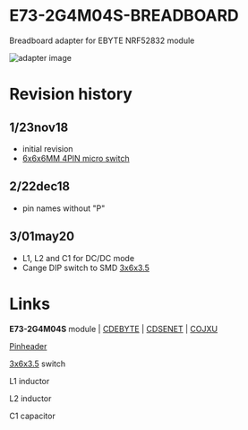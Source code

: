 # E73-2G4M04S-BREADBOARD

Breadboard adapter for EBYTE NRF52832 module

![adapter image](/Images/20181222_213709.jpg)

# Revision history

## 1/23nov18 
- initial revision 
- [6x6x6MM 4PIN micro switch](http://ali.pub/2zep72)
## 2/22dec18 
- pin names without "P"

## 3/01may20
- L1, L2 and C1 for DC/DC mode
- Cange DIP switch to SMD [3x6x3.5](https://l.kool.ru/obw9w)
  

# Links

**E73-2G4M04S** module | [CDEBYTE](http://ali.pub/2z6fva) | [CDSENET](https://l.kool.ru/1j7gn) | [COJXU](https://l.kool.ru/li1hl)

[Pinheader](http://ali.pub/2zeo7o)

[3x6x3.5](https://l.kool.ru/obw9w) switch

L1 inductor

L2 inductor

C1 capacitor





